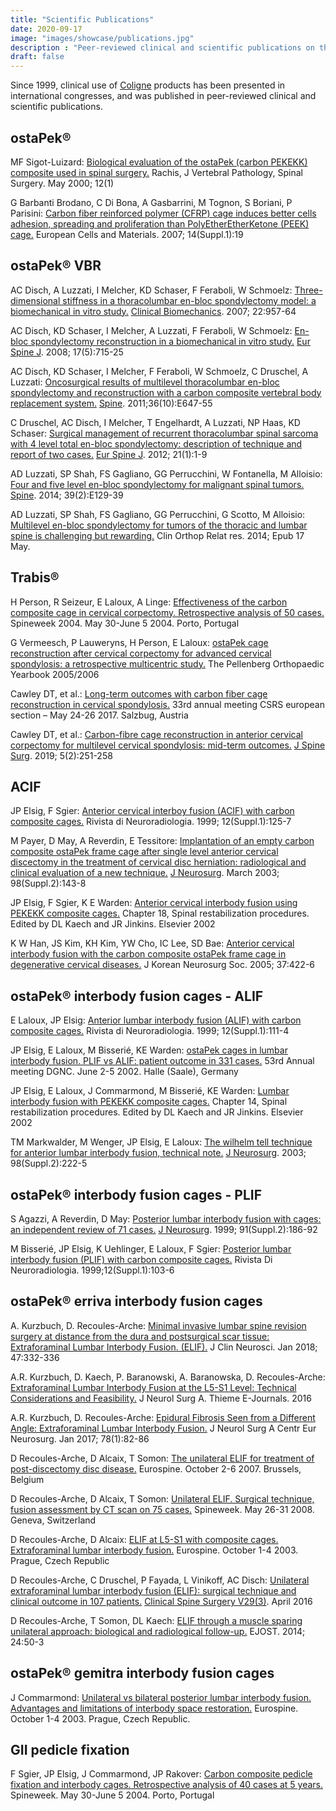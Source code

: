 ```yaml
---
title: "Scientific Publications"
date: 2020-09-17
image: "images/showcase/publications.jpg"
description : "Peer-reviewed clinical and scientific publications on the use of ostaPek® cage and pedicle fixation systems for spine fusion."
draft: false
---
```


Since 1999, clinical use of [Coligne](http://www.coligne.com/international/home.html) products has been presented in international congresses, and was published in peer-reviewed clinical and scientific publications.

<!--more-->

## ostaPek®

<!-- JY Rho and al.: Young’s modulus of trabecular and cortical bone material: ultrasonic and microtensile measurements. J Biomech. 1993;26(2):111-9

K Choi and al.: The elastic moduli of human subchondral, trabecular and cortical bone tissue and the size-dependency of cortical bone modulus. J Biomech. 1990;23(11):1103-13 -->

MF Sigot-Luizard: [Biological evaluation of the ostaPek (carbon PEKEKK) composite used in spinal surgery.](https://saps2412.github.io/publications/Composite%20Sigot%20Luizard%202000.pdf) Rachis, J Vertebral Pathology, Spinal Surgery. May 2000; 12(1)

<!-- HM Frost: Bone’s mechanostat: a 2003 update. The anatomical record. Part A. Discoveries in molecular, cellular and evolutionary biology. 275(2):1081-101 -->

G Barbanti Brodano, C Di Bona, A Gasbarrini, M Tognon, S Boriani, P Parisini: [Carbon fiber reinforced polymer (CFRP) cage induces better cells adhesion, spreading and proliferation than PolyEtherEtherKetone (PEEK) cage.](https://saps2412.github.io/publications/Composite%20Barbanti%20Brodano%202007.pdf) European Cells and Materials. 2007; 14(Suppl.1):19

## ostaPek® VBR

AC Disch, A Luzzati, I Melcher, KD Schaser, F Feraboli, W Schmoelz: [Three-dimensional stiffness in a thoracolumbar en-bloc spondylectomy model: a biomechanical in vitro study.](https://saps2412.github.io/publications/VBR%20Disch%202007.pdf) [Clinical Biomechanics](https://www.sciencedirect.com/science/article/abs/pii/S0268003307001325). 2007; 22:957-64

AC Disch, KD Schaser, I Melcher, A Luzzati, F Feraboli, W Schmoelz: [En-bloc spondylectomy reconstruction in a biomechanical in vitro study.](https://saps2412.github.io/publications/VBR%20Disch%202008.pdf) [Eur Spine J](https://www.springer.com/journal/586). 2008; 17(5):715-25

AC Disch, KD Schaser, I Melcher, F Feraboli, W Schmoelz, C Druschel, A Luzzati: [Oncosurgical results of multilevel thoracolumbar en-bloc spondylectomy and reconstruction with a carbon composite vertebral body replacement system.](https://saps2412.github.io/publications/VBR%20Disch%202011.pdf) [Spine](https://journals.lww.com/spinejournal/Abstract/2011/05010/Oncosurgical_Results_of_Multilevel_Thoracolumbar.16.aspx). 2011;36(10):E647-55

C Druschel, AC Disch, I Melcher, T Engelhardt, A Luzzati, NP Haas, KD Schaser: [Surgical management of recurrent thoracolumbar spinal sarcoma with 4 level total en-bloc spondylectomy: description of technique and report of two cases.](https://saps2412.github.io/publications/VBR%20Druschel%202012.pdf) [Eur Spine J](https://www.springer.com/journal/586). 2012; 21(1):1-9

AD Luzzati, SP Shah, FS Gagliano, GG Perrucchini, W Fontanella, M Alloisio: [Four and five level en-bloc spondylectomy for malignant spinal tumors.](https://saps2412.github.io/publications/VBR%20Luzzati%202014.pdf) [Spine](https://journals.lww.com/spinejournal/Abstract/2014/01150/Four__and_Five__Level_En_Bloc_Spondylectomy_for.19.aspx). 2014; 39(2):E129-39

AD Luzzati, SP Shah, FS Gagliano, GG Perrucchini, G Scotto, M Alloisio: [Multilevel en-bloc spondylectomy for tumors of the thoracic and lumbar spine is challenging but rewarding.](https://saps2412.github.io/publications/VBR%20Luzzati%202014%202.pdf) Clin Orthop Relat res. 2014; Epub 17 May.

## Trabis®

H Person, R Seizeur, E Laloux, A Linge: [Effectiveness of the carbon composite cage in cervical corpectomy. Retrospective analysis of 50 cases.](https://saps2412.github.io/publications/Trabis%20Person%202004.pdf) Spineweek 2004. May 30-June 5 2004. Porto, Portugal

G Vermeesch, P Lauweryns, H Person, E Laloux: [ostaPek cage reconstruction after cervical corpectomy for advanced cervical spondylosis: a retrospective multicentric study.](https://saps2412.github.io/publications/Trabis%20Vermeersch%202005.pdf) The Pellenberg Orthopaedic Yearbook 2005/2006

Cawley DT, et al.: [Long-term outcomes with carbon fiber cage reconstruction in cervical spondylosis.](https://saps2412.github.io/publications/Trabis%20Cawley%202017.pdf) 33rd annual meeting CSRS european section – May 24-26 2017. Salzbug, Austria

Cawley DT, et al.: [Carbon-fibre cage reconstruction in anterior cervical corpectomy for multilevel cervical spondylosis: mid-term outcomes.](https://www.ncbi.nlm.nih.gov/pmc/articles/PMC6626739) [J Spine Surg](https://www.thespinejournalonline.com). 2019; 5(2):251-258

## ACIF

JP Elsig, F Sgier: [Anterior cervical interboy fusion (ACIF) with carbon composite cages.](https://saps2412.github.io/publications/ACIF_Elsig_1999.pdf) Rivista di Neuroradiologia. 1999; 12(Suppl.1):125-7

M Payer, D May, A Reverdin, E Tessitore: [Implantation of an empty carbon composite ostaPek frame cage after single level anterior cervical discectomy in the treatment of cervical disc herniation: radiological and clinical evaluation of a new technique.](https://saps2412.github.io/publications/ACIF_Payern_2003.pdf) [J Neurosurg](https://thejns.org/spine/view/journals/j-neurosurg-spine/98/2/article-p143.xml). March 2003; 98(Suppl.2):143-8

JP Elsig, F Sgier, K E Warden: [Anterior cervical interbody fusion using PEKEKK composite cages.](https://saps2412.github.io/publications/ACIF_Elsig_2002.pdf) Chapter 18, Spinal restabilization procedures. Edited by DL Kaech and JR Jinkins. Elsevier 2002

K W Han, JS Kim, KH Kim, YW Cho, IC Lee, SD Bae: [Anterior cervical interbody fusion with the carbon composite ostaPek frame cage in degenerative cervical diseases.](https://saps2412.github.io/publications/ACIF_Han_2005.pdf) J Korean Neurosurg Soc. 2005; 37:422-6

## ostaPek® interbody fusion cages - ALIF

E Laloux, JP Elsig: [Anterior lumbar interbody fusion (ALIF) with carbon composite cages.](https://saps2412.github.io/publications/ALIF%20Laloux%201999.pdf) Rivista di Neuroradiologia. 1999; 12(Suppl.1):111-4

JP Elsig, E Laloux, M Bisserié, KE Warden: [ostaPek cages in lumbar interbody fusion. PLIF vs ALIF: patient outcome in 331 cases.](https://saps2412.github.io/publications/ALIF%20PLIF%20Elsig%202002%20Poster.pdf) 53rd Annual meeting DGNC. June 2-5 2002. Halle (Saale), Germany

JP Elsig, E Laloux, J Commarmond, M Bisserié, KE Warden: [Lumbar interbody fusion with PEKEKK composite cages.](https://saps2412.github.io/publications/ALIF%20PLIF%20Elsig%202002.pdf) Chapter 14, Spinal restabilization procedures. Edited by DL Kaech and JR Jinkins. Elsevier 2002

TM Markwalder, M Wenger, JP Elsig, E Laloux: [The wilhelm tell technique for anterior lumbar interbody fusion, technical note.](https://saps2412.github.io/publications/ALIF%20Markwalder%202003.pdf) [J Neurosurg](https://thejns.org/spine/view/journals/j-neurosurg-spine/98/2/article-p222.xml). 2003; 98(Suppl.2):222-5

## ostaPek® interbody fusion cages - PLIF

S Agazzi, A Reverdin, D May: [Posterior lumbar interbody fusion with cages: an independent review of 71 cases.](https://saps2412.github.io/publications/PLIF%20Agazzi%201999.pdf) [J Neurosurg](https://thejns.org/spine/view/journals/j-neurosurg-spine/91/2/article-p186.xml). 1999; 91(Suppl.2):186-92

M Bisserié, JP Elsig, K Uehlinger, E Laloux, F Sgier: [Posterior lumbar interbody fusion (PLIF) with carbon composite cages.](https://saps2412.github.io/publications/PLIF%20Bisserie%201999.pdf) Rivista Di Neuroradiologia. 1999;12(Suppl.1):103-6

## ostaPek® erriva interbody fusion cages

A. Kurzbuch, D. Recoules-Arche: [Minimal invasive lumbar spine revision surgery at distance from the dura and postsurgical scar tissue: Extraforaminal Lumbar Interbody Fusion. (ELIF).](https://saps2412.github.io/publications/ELIF%20Kurzbuch%202018.pdf) J Clin Neurosci. Jan 2018; 47:332-336

A.R. Kurzbuch, D. Kaech, P. Baranowski, A. Baranowska, D. Recoules-Arche: [Extraforaminal Lumbar Interbody Fusion at the L5-S1 Level: Technical Considerations and Feasibility.](https://saps2412.github.io/publications/ELIF%20Kurzbuch%202016.pdf) J Neurol Surg A. Thieme E-Journals. 2016

A.R. Kurzbuch, D. Recoules-Arche: [Epidural Fibrosis Seen from a Different Angle: Extraforaminal Lumbar Interbody Fusion.](https://saps2412.github.io/publications/ELIF%20Kurzbuch%202017.pdf) J Neurol Surg A Centr Eur Neurosurg. Jan 2017; 78(1):82-86

D Recoules-Arche, D Alcaix, T Somon: [The unilateral ELIF for treatment of post-discectomy disc disease.](https://saps2412.github.io/publications/ELIF%20Recoules%202007.pdf) Eurospine. October 2-6 2007. Brussels, Belgium

D Recoules-Arche, D Alcaix, T Somon: [Unilateral ELIF. Surgical technique, fusion assessment by CT scan on 75 cases.](https://saps2412.github.io/publications/ELIF%20Recoules%202008.pdf) Spineweek. May 26-31 2008. Geneva, Switzerland

D Recoules-Arche, D Alcaix: [ELIF at L5-S1 with composite cages. Extraforaminal lumbar interbody fusion.](https://saps2412.github.io/publications/ELIF%20Recoules%202003.pdf) Eurospine. October 1-4 2003. Prague, Czech Republic

D Recoules-Arche, C Druschel, P Fayada, L Vinikoff, AC Disch: [Unilateral extraforaminal lumbar interbody fusion (ELIF): surgical technique and clinical outcome in 107 patients.](https://saps2412.github.io/publications/ELIF%20Recoules%202016.pdf) [Clinical Spine Surgery V29(3)](https://journals.lww.com/jspinaldisorders/Abstract/2016/04000/Unilateral_Extraforaminal_Lumbar_Interbody_Fusion.17.aspx). April 2016

D Recoules-Arche, T Somon, DL Kaech: [ELIF through a muscle sparing unilateral approach: biological and radiological follow-up.](https://saps2412.github.io/publications/ELIF%20Recoules%202014.pdf) EJOST. 2014; 24:50-3

## ostaPek® gemitra interbody fusion cages

J Commarmond: [Unilateral vs bilateral posterior lumbar interbody fusion. Advantages and limitations of interbody space restoration.](https://saps2412.github.io/publications/Gemitra%20Commarmond%202003.pdf) Eurospine. October 1-4 2003. Prague, Czech Republic.

## GII pedicle fixation

F Sgier, JP Elsig, J Commarmond, JP Rakover: [Carbon composite pedicle fixation and interbody cages. Retrospective analysis of 40 cases at 5 years.](https://saps2412.github.io/publications/GII%20Sgier%202004.pdf) Spineweek. May 30-June 5 2004. Porto, Portugal